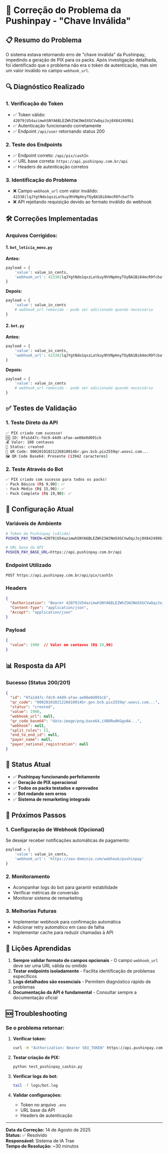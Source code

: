 # 🔧 Correção do Problema da Pushinpay - "Chave Inválida"

## 📋 Resumo do Problema

O sistema estava retornando erro de "chave inválida" da Pushinpay, impedindo a geração de PIX para os packs. Após investigação detalhada, foi identificado que o problema não era o token de autenticação, mas sim um valor inválido no campo `webhook_url`.

## 🔍 Diagnóstico Realizado

### 1. Verificação do Token
- ✅ Token válido: `42079|U54azimwhSNYA6BLEZWhISWJNm5XGCVwOqzJoj0X842499b1`
- ✅ Autenticação funcionando corretamente
- ✅ Endpoint `/api/user` retornando status 200

### 2. Teste dos Endpoints
- ✅ Endpoint correto: `/api/pix/cashIn`
- ✅ URL base correta: `https://api.pushinpay.com.br/api`
- ✅ Headers de autenticação corretos

### 3. Identificação do Problema
- ❌ Campo `webhook_url` com valor inválido: `42338|lqJYgtNdo1qxzLatkuy9hVNpHnyTOyBA1Bi84mcR9fcbaf7b`
- ❌ API rejeitando requisição devido ao formato inválido do webhook

## 🛠️ Correções Implementadas

### Arquivos Corrigidos:

#### 1. `bot_leticia_menu.py`
**Antes:**
```python
payload = {
    'value': value_in_cents,
    'webhook_url': 42338|lqJYgtNdo1qxzLatkuy9hVNpHnyTOyBA1Bi84mcR9fcbaf7b
}
```

**Depois:**
```python
payload = {
    'value': value_in_cents
    # webhook_url removido - pode ser adicionado quando necessário
}
```

#### 2. `bot.py`
**Antes:**
```python
payload = {
    'value': value_in_cents,
    'webhook_url': 42338|lqJYgtNdo1qxzLatkuy9hVNpHnyTOyBA1Bi84mcR9fcbaf7b
}
```

**Depois:**
```python
payload = {
    'value': value_in_cents
    # webhook_url removido - pode ser adicionado quando necessário
}
```

## ✅ Testes de Validação

### 1. Teste Direto da API
```bash
✅ PIX criado com sucesso!
🆔 ID: 9fa1d47c-fdc9-44d9-afae-ae08e0d091cb
💰 Valor: 100 centavos
📱 Status: created
🔗 QR Code: 00020101021226810014br.gov.bcb.pix2559qr.woovi.com...
🖼️ QR Code Base64: Presente (13942 caracteres)
```

### 2. Teste Através do Bot
```bash
✅ PIX criado com sucesso para todos os packs!
- Pack Básico (R$ 9,90): ✅
- Pack Médio (R$ 15,90): ✅  
- Pack Completo (R$ 19,90): ✅
```

## 🔧 Configuração Atual

### Variáveis de Ambiente
```bash
# Token da Pushinpay (válido)
PUSHIN_PAY_TOKEN=42079|U54azimwhSNYA6BLEZWhISWJNm5XGCVwOqzJoj0X842499b1

# URL base da API
PUSHIN_PAY_BASE_URL=https://api.pushinpay.com.br/api
```

### Endpoint Utilizado
```
POST https://api.pushinpay.com.br/api/pix/cashIn
```

### Headers
```json
{
  "Authorization": "Bearer 42079|U54azimwhSNYA6BLEZWhISWJNm5XGCVwOqzJoj0X842499b1",
  "Content-Type": "application/json",
  "Accept": "application/json"
}
```

### Payload
```json
{
  "value": 1990  // Valor em centavos (R$ 19,90)
}
```

## 📊 Resposta da API

### Sucesso (Status 200/201)
```json
{
  "id": "9fa1d47c-fdc9-44d9-afae-ae08e0d091cb",
  "qr_code": "00020101021226810014br.gov.bcb.pix2559qr.woovi.com...",
  "status": "created",
  "value": 1990,
  "webhook_url": null,
  "qr_code_base64": "data:image/png;base64,iVBORw0KGgoAA...",
  "webhook": null,
  "split_rules": [],
  "end_to_end_id": null,
  "payer_name": null,
  "payer_national_registration": null
}
```

## 🚀 Status Atual

- ✅ **Pushinpay funcionando perfeitamente**
- ✅ **Geração de PIX operacional**
- ✅ **Todos os packs testados e aprovados**
- ✅ **Bot rodando sem erros**
- ✅ **Sistema de remarketing integrado**

## 🔮 Próximos Passos

### 1. Configuração de Webhook (Opcional)
Se desejar receber notificações automáticas de pagamento:

```python
payload = {
    'value': value_in_cents,
    'webhook_url': 'https://seu-dominio.com/webhook/pushinpay'
}
```

### 2. Monitoramento
- Acompanhar logs do bot para garantir estabilidade
- Verificar métricas de conversão
- Monitorar sistema de remarketing

### 3. Melhorias Futuras
- Implementar webhook para confirmação automática
- Adicionar retry automático em caso de falha
- Implementar cache para reduzir chamadas à API

## 📝 Lições Aprendidas

1. **Sempre validar formato de campos opcionais** - O campo `webhook_url` deve ser uma URL válida ou omitido
2. **Testar endpoints isoladamente** - Facilita identificação de problemas específicos
3. **Logs detalhados são essenciais** - Permitem diagnóstico rápido de problemas
4. **Documentação da API é fundamental** - Consultar sempre a documentação oficial

## 🆘 Troubleshooting

### Se o problema retornar:

1. **Verificar token:**
   ```bash
   curl -H "Authorization: Bearer SEU_TOKEN" https://api.pushinpay.com.br/api/user
   ```

2. **Testar criação de PIX:**
   ```bash
   python test_pushinpay_cashin.py
   ```

3. **Verificar logs do bot:**
   ```bash
   tail -f logs/bot.log
   ```

4. **Validar configurações:**
   - Token no arquivo `.env`
   - URL base da API
   - Headers de autenticação

---

**Data da Correção:** 14 de Agosto de 2025  
**Status:** ✅ Resolvido  
**Responsável:** Sistema de IA Trae  
**Tempo de Resolução:** ~30 minutos